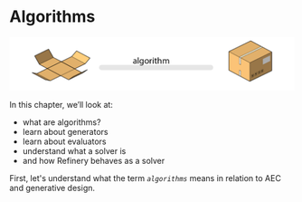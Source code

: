 # Algorithms

![](../../.gitbook/assets/algorithm%20%283%29.png)

In this chapter, we’ll look at:

* what are algorithms?
* learn about generators
* learn about evaluators
* understand what a solver is
* and how Refinery behaves as a solver

First, let's understand what the term _`algorithms`_ means in relation to AEC and generative design.

